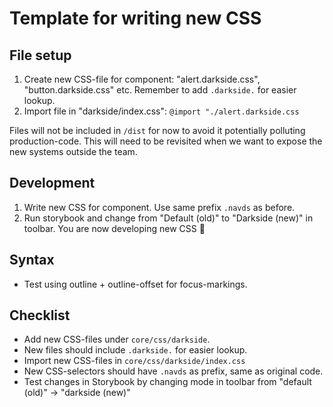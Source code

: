 # Template for writing new CSS

## File setup

1. Create new CSS-file for component: "alert.darkside.css", "button.darkside.css" etc. Remember to add `.darkside.` for easier lookup.
2. Import file in "darkside/index.css": `@import "./alert.darkside.css`

Files will not be included in `/dist` for now to avoid it potentially polluting production-code. This will need to be revisited when we want to expose the new systems outside the team.

## Development

1. Write new CSS for component. Use same prefix `.navds` as before.
2. Run storybook and change from "Default (old)" to "Darkside (new)" in toolbar. You are now developing new CSS 🎉

## Syntax

- Test using outline + outline-offset for focus-markings.

## Checklist

- Add new CSS-files under `core/css/darkside`.
- New files should include `.darkside.` for easier lookup.
- Import new CSS-files in `core/css/darkside/index.css`
- New CSS-selectors should have `.navds` as prefix, same as original code.
- Test changes in Storybook by changing mode in toolbar from "default (old)" -> "darkside (new)"
